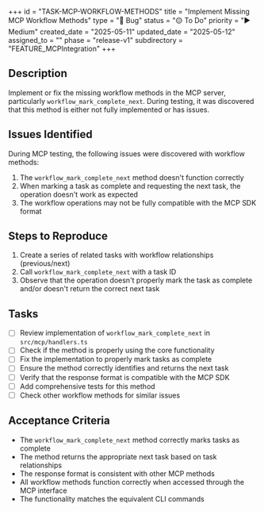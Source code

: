 +++
id = "TASK-MCP-WORKFLOW-METHODS"
title = "Implement Missing MCP Workflow Methods"
type = "🐞 Bug"
status = "🟡 To Do"
priority = "▶️ Medium"
created_date = "2025-05-11"
updated_date = "2025-05-12"
assigned_to = ""
phase = "release-v1"
subdirectory = "FEATURE_MCPIntegration"
+++

## Description

Implement or fix the missing workflow methods in the MCP server, particularly `workflow_mark_complete_next`. During testing, it was discovered that this method is either not fully implemented or has issues.

## Issues Identified

During MCP testing, the following issues were discovered with workflow methods:

1. The `workflow_mark_complete_next` method doesn't function correctly
2. When marking a task as complete and requesting the next task, the operation doesn't work as expected
3. The workflow operations may not be fully compatible with the MCP SDK format

## Steps to Reproduce

1. Create a series of related tasks with workflow relationships (previous/next)
2. Call `workflow_mark_complete_next` with a task ID
3. Observe that the operation doesn't properly mark the task as complete and/or doesn't return the correct next task

## Tasks

- [ ] Review implementation of `workflow_mark_complete_next` in `src/mcp/handlers.ts`
- [ ] Check if the method is properly using the core functionality
- [ ] Fix the implementation to properly mark tasks as complete
- [ ] Ensure the method correctly identifies and returns the next task
- [ ] Verify that the response format is compatible with the MCP SDK
- [ ] Add comprehensive tests for this method
- [ ] Check other workflow methods for similar issues

## Acceptance Criteria

- The `workflow_mark_complete_next` method correctly marks tasks as complete
- The method returns the appropriate next task based on task relationships
- The response format is consistent with other MCP methods
- All workflow methods function correctly when accessed through the MCP interface
- The functionality matches the equivalent CLI commands
